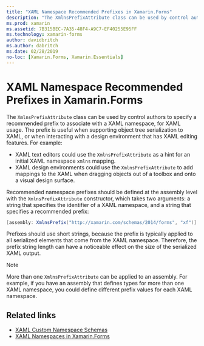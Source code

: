 ```yaml
---
title: "XAML Namespace Recommended Prefixes in Xamarin.Forms"
description: "The XmlnsPrefixAttribute class can be used by control authors to specify a recommended prefix to associate with a XAML namespace, for XAML usage."
ms.prod: xamarin
ms.assetid: 7B315BEC-7A35-48F4-A9C7-EF40255E95FF
ms.technology: xamarin-forms
author: davidbritch
ms.author: dabritch
ms.date: 02/28/2019
no-loc: [Xamarin.Forms, Xamarin.Essentials]
---
```


# XAML Namespace Recommended Prefixes in Xamarin.Forms

The `XmlnsPrefixAttribute` class can be used by control authors to specify a recommended prefix to associate with a XAML namespace, for XAML usage. The prefix is useful when supporting object tree serialization to XAML, or when interacting with a design environment that has XAML editing features. For example:

- XAML text editors could use the `XmlnsPrefixAttribute` as a hint for an initial XAML namespace `xmlns` mapping.
- XAML design environments could use the `XmlnsPrefixAttribute` to add mappings to the XAML when dragging objects out of a toolbox and onto a visual design surface.

Recommended namespace prefixes should be defined at the assembly level with the `XmlnsPrefixAttribute` constructor, which takes two arguments: a string that specifies the identifier of a XAML namespace, and a string that specifies a recommended prefix:

```csharp
[assembly: XmlnsPrefix("http://xamarin.com/schemas/2014/forms", "xf")]
```

Prefixes should use short strings, because the prefix is typically applied to all serialized elements that come from the XAML namespace. Therefore, the prefix string length can have a noticeable effect on the size of the serialized XAML output.

> [!NOTE]
> More than one `XmlnsPrefixAttribute` can be applied to an assembly. For example, if you have an assembly that defines types for more than one XAML namespace, you could define different prefix values for each XAML namespace.

## Related links

- [XAML Custom Namespace Schemas](custom-namespace-schemas.md)
- [XAML Namespaces in Xamarin.Forms](namespaces.md)
